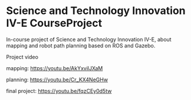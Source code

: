 # Science and Technology Innovation IV-E CourseProject
In-course project of Science and Technology Innovation IV-E, about mapping and robot path planning based on ROS and Gazebo.

Project video

mapping: https://youtu.be/AkYxvilJXaM

planning: https://youtu.be/Cr_KX4NeGHw

final project: https://youtu.be/fqzCEy0d5tw
